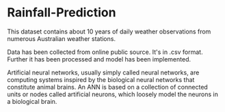 # Rainfall-Prediction

This dataset contains about 10 years of daily weather observations from numerous Australian weather stations.

Data has been collected from online public source. It's in .csv format. Further it has been processed and model has been implemented.

Artificial neural networks, usually simply called neural networks, are computing systems inspired by the biological neural networks that constitute animal brains. An ANN is based on a collection of connected units or nodes called artificial neurons, which loosely model the neurons in a biological brain.
